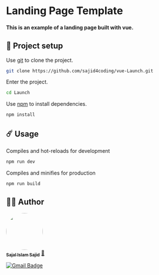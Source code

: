 # Landing Page Template

#### This is an example of a landing page built with vue.


## 🚀 Project setup

Use [git](https://git-scm.com/) to clone the project.

```bash
git clone https://github.com/sajid4coding/vue-Launch.git
```
Enter the project.
```bash
cd Launch
```
Use [npm](https://www.npmjs.com/) to install dependencies.
```bash
npm install
```


## ☄️ Usage

Compiles and hot-reloads for development
```bash
npm run dev
```

Compiles and minifies for production
```bash
npm run build
```

## 👷‍♂️ Author
<a href="https://github.com/sajid4coding">
 <img style="border-radius: 50%;" src="https://avatars.githubusercontent.com/u/110894919?v=4" width="100px;" alt=""/>
 <br />
 <sub><b>Sajal Islam Sajid</b></sub></a> <a href="https://github.com/sajid4coding" title="Github">🚀</a>

[![Gmail Badge](https://img.shields.io/badge/-sajalislamsajid@gmail.com-c14438?style=flat-square&logo=Gmail&logoColor=white&link=mailto:sajalislamsajid@gmail.com)](mailto:sajalislamsajid@gmail.com)


